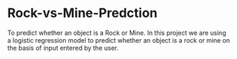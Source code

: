 # Rock-vs-Mine-Predction
To predict whether an object is a Rock or Mine.
In this project we are using a logistic regression model to predict whether an object is a rock or mine on the basis of input entered by the user.
